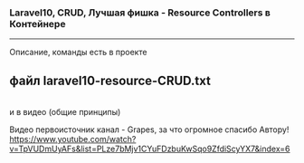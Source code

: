 ### Laravel10, CRUD, Лучшая фишка - Resource Controllers в Контейнере
<hr>
Описание, команды есть в проекте <h2> файл laravel10-resource-CRUD.txt </h2><br> и в видео (общие принципы)

Видео первоисточник канал - Grapes, за что огромное спасибо Автору!
<br>
https://www.youtube.com/watch?v=TpVUDmUyAFs&list=PLze7bMjv1CYuFDzbuKwSqo9ZfdiScyYX7&index=6